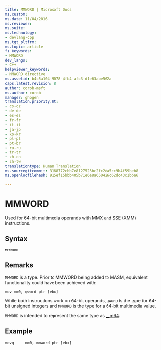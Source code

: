 ```yaml
---
title: MMWORD | Microsoft Docs
ms.custom: 
ms.date: 11/04/2016
ms.reviewer: 
ms.suite: 
ms.technology:
- devlang-cpp
ms.tgt_pltfrm: 
ms.topic: article
f1_keywords:
- MMWORD
dev_langs:
- C++
helpviewer_keywords:
- MMWORD directive
ms.assetid: b4c5a104-9078-4fb4-afc3-d1e63abe562a
caps.latest.revision: 8
author: corob-msft
ms.author: corob
manager: ghogen
translation.priority.ht:
- cs-cz
- de-de
- es-es
- fr-fr
- it-it
- ja-jp
- ko-kr
- pl-pl
- pt-br
- ru-ru
- tr-tr
- zh-cn
- zh-tw
translationtype: Human Translation
ms.sourcegitcommit: 3168772cbb7e8127523bc2fc2da5cc9b4f59beb8
ms.openlocfilehash: 915ef15bbb405b71e6e8a650426c62dc43c1bba6

---
```

# MMWORD
Used for 64-bit multimedia operands with MMX and SSE (XMM) instructions.  
  
## Syntax  
  
```  
MMWORD  
```  
  
## Remarks  
 `MMWORD` is a type.  Prior to MMWORD being added to MASM, equivalent functionality could have been achieved with:  
  
```  
mov mm0, qword ptr [ebx]  
```  
  
 While both instructions work on 64-bit operands, `QWORD` is the type for 64-bit unsigned integers and `MMWORD` is the type for a 64-bit multimedia value.  
  
 `MMWORD` is intended to represent the same type as [__m64](../../cpp/m64.md).  
  
## Example  
  
```  
movq     mm0, mmword ptr [ebx]  
```


<!--HONumber=Jan17_HO1-->


